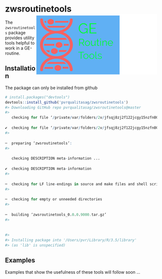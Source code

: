 
# zwsroutinetools <img src="man/figures/logo.png" align="right" />

The `zwsroutinetools` package provides utility tools helpful to work in
a GE-routine.

## Installation

The package can only be installed from github

``` r
# install.packages("devtools")
devtools::install_github('pvrqualitasag/zwsroutinetools')
#> Downloading GitHub repo pvrqualitasag/zwsroutinetools@master
#>   
   checking for file ‘/private/var/folders/2v/jfsqj8zj2f122jcgy15nzfn00000gn/T/Rtmpn0cT4s/remotes10d633ae585cd/pvrqualitasag-zwsroutinetools-f199ac9/DESCRIPTION’ ...
  
✔  checking for file ‘/private/var/folders/2v/jfsqj8zj2f122jcgy15nzfn00000gn/T/Rtmpn0cT4s/remotes10d633ae585cd/pvrqualitasag-zwsroutinetools-f199ac9/DESCRIPTION’
#> 
  
─  preparing ‘zwsroutinetools’:
#> 
  
   checking DESCRIPTION meta-information ...
  
✔  checking DESCRIPTION meta-information
#> 
  
─  checking for LF line-endings in source and make files and shell scripts
#> 
  
─  checking for empty or unneeded directories
#> 
  
─  building ‘zwsroutinetools_0.0.0.9000.tar.gz’
#> 
  
   
#> 
#> Installing package into '/Users/pvr/Library/R/3.5/library'
#> (as 'lib' is unspecified)
```

## Examples

Examples that show the usefulness of these tools will follow soon …
